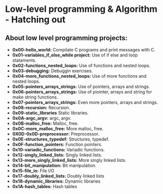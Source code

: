 # Low-level programming & Algorithm - Hatching out

## About low level programming projects:

- **0x00-hello_world:** Compilate C programs and print messages with C.
- **0x01-variables_if_else_while project:** Use of if else and loop stataments.
- **0x02-functions_nested_loops:** Use of functions and nested loops.
- **0x03-debugging:** Debuggin exercises.
- **0x04-more_functions_nested_loops:** Use of more functions and nested loops.
- **0x05-pointers_arrays_strings:** Use of pointers, arrays and strings.
- **0x06-pointers_arrays_strings:** Use of piointer, arrays and string for make string functions.
- **0x07-pointers_arrays_strings:** Even more pointers, arrays and strings.
- **0x08-recursion:** Recursion.
- **0x09-static_libraries** Static libraries.
- **0x0A-argc_argv:** argc, argv.
- **0x0B-malloc_free:** Malloc, free.
- **0x0C-more_malloc_free:** More malloc, free.
- **0X0D-0x0D-preprocessor:** Preprocessor.
- **0x0E-structures_typedef:** Structures, typedef.
- **0x0F-function_pointers:** Function pointers.
- **0x10-variadic_functions:** Variadic functions.
- **0x12-singly_linked_lists:** Singly linked lists.
- **0x13-more_singly_linked_lists:** More singly linked lists.
- **0x14-bit_manipulation:** Bit manipulation.
- **0x15-file_io:** File I/O
- **0x17-doubly_linked_lists:** Doubly linked lists
- **0x18-dynamic_libraries:** Dynamic libraries
- **0x1A-hash_tables:** Hash tables
